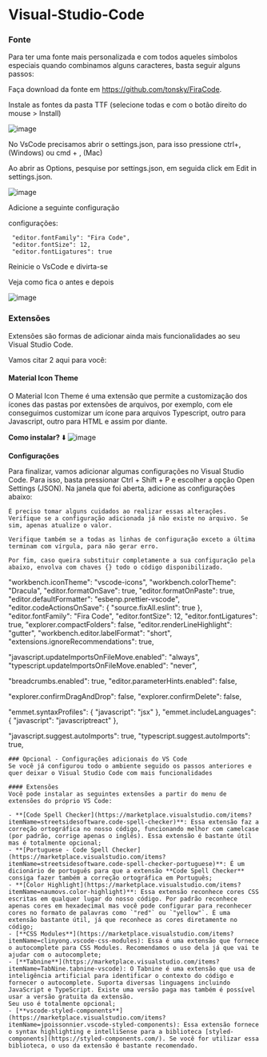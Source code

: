 # Visual-Studio-Code

### Fonte
Para ter uma fonte mais personalizada e com todos aqueles símbolos especiais quando combinamos alguns caracteres, basta seguir alguns passos:

Faça download da fonte em https://github.com/tonsky/FiraCode.

Instale as fontes da pasta TTF (selecione todas e com o botão direito do mouse > Install)

![image](https://user-images.githubusercontent.com/7897250/167137707-1227d6d8-e919-4fdc-8c64-2483eee49ac4.png)

No VsCode precisamos abrir o settings.json, para isso pressione ctrl+, (Windows) ou cmd + , (Mac)

Ao abrir as Options, pesquise por settings.json, em seguida click em Edit in settings.json.

![image](https://user-images.githubusercontent.com/7897250/167137762-851cf144-4df4-47fa-b647-26f533f81362.png)

Adicione a seguinte configuração

configurações:
```
 "editor.fontFamily": "Fira Code",
 "editor.fontSize": 12,
 "editor.fontLigatures": true
```
Reinicie o VsCode e divirta-se

Veja como fica o antes e depois

![image](https://user-images.githubusercontent.com/7897250/167137950-ac331b8a-9acb-4d85-860e-404db1991fb5.png)

### Extensões
Extensões são formas de adicionar ainda mais funcionalidades ao seu Visual Studio Code.

Vamos citar 2 aqui para você:

#### Material Icon Theme
O Material Icon Theme é uma extensão que permite a customização dos ícones das pastas por extensões de arquivos, por exemplo, com ele conseguimos customizar um ícone para arquivos Typescript, outro para Javascript, outro para HTML e assim por diante. 

**Como instalar?** ⬇️
![image](https://user-images.githubusercontent.com/7897250/167139431-0308f7c2-4c56-40a6-a5f4-67985368973e.png)

**Configurações**

Para finalizar, vamos adicionar algumas configurações no Visual Studio Code. Para isso, basta pressionar Ctrl + Shift + P e escolher a opção Open Settings (JSON). Na janela que foi aberta, adicione as configurações abaixo:

```
É preciso tomar alguns cuidados ao realizar essas alterações. Verifique se a configuração adicionada já não existe no arquivo. Se sim, apenas atualize o valor. 

Verifique também se a todas as linhas de configuração exceto a última terminam com vírgula, para não gerar erro. 

Por fim, caso queira substituir completamente a sua configuração pela abaixo, envolva com chaves {} todo o código disponibilizado.
```
  "workbench.iconTheme": "vscode-icons",
  "workbench.colorTheme": "Dracula",
  "editor.formatOnSave": true,
  "editor.formatOnPaste": true,
  "editor.defaultFormatter": "esbenp.prettier-vscode",
  "editor.codeActionsOnSave": {
    "source.fixAll.eslint": true
  },
  "editor.fontFamily": "Fira Code",
  "editor.fontSize": 12,
  "editor.fontLigatures": true,
  "explorer.compactFolders": false,
  "editor.renderLineHighlight": "gutter",
  "workbench.editor.labelFormat": "short",
  "extensions.ignoreRecommendations": true,

  "javascript.updateImportsOnFileMove.enabled": "always",
  "typescript.updateImportsOnFileMove.enabled": "never",

  "breadcrumbs.enabled": true,
  "editor.parameterHints.enabled": false,

  "explorer.confirmDragAndDrop": false,
  "explorer.confirmDelete": false,
  
  "emmet.syntaxProfiles": { "javascript": "jsx" },
  "emmet.includeLanguages": { "javascript": "javascriptreact" },

  "javascript.suggest.autoImports": true,
  "typescript.suggest.autoImports": true,
```
### Opcional - Configurações adicionais do VS Code
Se você já configurou todo o ambiente seguido os passos anteriores e quer deixar o Visual Studio Code com mais funcionalidades

#### Extensões
Você pode instalar as seguintes extensões a partir do menu de extensões do próprio VS Code:

- **[Code Spell Checker](https://marketplace.visualstudio.com/items?itemName=streetsidesoftware.code-spell-checker)**: Essa extensão faz a correção ortográfica no nosso código, funcionando melhor com camelcase (por padrão, corrige apenas o inglês). Essa extensão é bastante útil mas é totalmente opcional;
- **[Portuguese - Code Spell Checker](https://marketplace.visualstudio.com/items?itemName=streetsidesoftware.code-spell-checker-portuguese)**: É um dicionário de português para que a extensão **Code Spell Checker** consiga fazer também a correção ortográfica em Português;
- **[Color Highlight](https://marketplace.visualstudio.com/items?itemName=naumovs.color-highlight)**: Essa extensão reconhece cores CSS escritas em qualquer lugar do nosso código. Por padrão reconhece apenas cores em hexadecimal mas você pode configurar para reconhecer cores no formato de palavras como `"red"` ou `"yellow"`. É uma extensão bastante útil, já que reconhece as cores diretamente no código;
- [**CSS Modules**](https://marketplace.visualstudio.com/items?itemName=clinyong.vscode-css-modules): Essa é uma extensão que fornece o autocomplete para CSS Modules. Recomendamos o uso dela já que vai te ajudar com o autocomplete;
- [**Tabnine**](https://marketplace.visualstudio.com/items?itemName=TabNine.tabnine-vscode): O Tabnine é uma extensão que usa de inteligência artificial para identificar o contexto do código e fornecer o autocomplete. Suporta diversas linguagens incluindo JavaScript e TypeScript. Existe uma versão paga mas também é possível usar a versão gratuita da extensão.
Seu uso é totalmente opcional;
- [**vscode-styled-components**](https://marketplace.visualstudio.com/items?itemName=jpoissonnier.vscode-styled-components): Essa extensão fornece o syntax highlighting e intelliSense para a biblioteca [styled-components](https://styled-components.com/). Se você for utilizar essa biblioteca, o uso da extensão é bastante recomendado.
